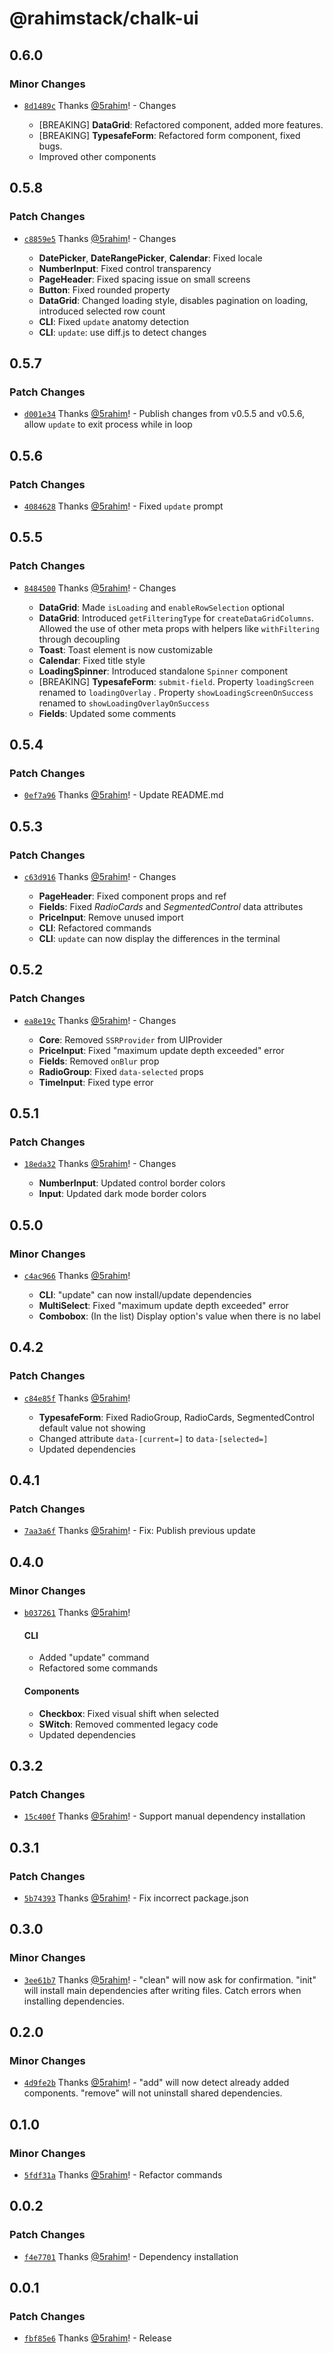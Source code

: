 # @rahimstack/chalk-ui

## 0.6.0

### Minor Changes

- [`8d1489c`](https://github.com/5rahim/chalk-ui/commit/8d1489cc6217278186a70b4118037f196e67d286) Thanks [@5rahim](https://github.com/5rahim)! - Changes

  - [BREAKING] **DataGrid**: Refactored component, added more features.
  - [BREAKING] **TypesafeForm**: Refactored form component, fixed bugs.
  - Improved other components

## 0.5.8

### Patch Changes

- [`c8859e5`](https://github.com/5rahim/chalk-ui/commit/c8859e5ba50262ae920b5768ca4b86549c9b1b1f) Thanks [@5rahim](https://github.com/5rahim)! - Changes

  - **DatePicker**, **DateRangePicker**, **Calendar**: Fixed locale
  - **NumberInput**: Fixed control transparency
  - **PageHeader**: Fixed spacing issue on small screens
  - **Button**: Fixed rounded property
  - **DataGrid**: Changed loading style, disables pagination on loading, introduced selected row count
  - **CLI**: Fixed `update` anatomy detection
  - **CLI**: `update`: use diff.js to detect changes

## 0.5.7

### Patch Changes

- [`d001e34`](https://github.com/5rahim/chalk-ui/commit/d001e3431609b299b8e37b0ea4f277ef1612c8b2) Thanks [@5rahim](https://github.com/5rahim)! - Publish changes from v0.5.5 and v0.5.6, allow `update` to exit process while in loop

## 0.5.6

### Patch Changes

- [`4084628`](https://github.com/5rahim/chalk-ui/commit/40846284bf536528d1d82a957e6d29f194ff8a3f) Thanks [@5rahim](https://github.com/5rahim)! - Fixed `update` prompt

## 0.5.5

### Patch Changes

- [`8484500`](https://github.com/5rahim/chalk-ui/commit/8484500c4bfc26067b0c67880377f451e90c9c67) Thanks [@5rahim](https://github.com/5rahim)! - Changes

  - **DataGrid**: Made `isLoading` and `enableRowSelection` optional
  - **DataGrid**: Introduced `getFilteringType` for `createDataGridColumns`. Allowed the use of other meta props with
    helpers like `withFiltering` through decoupling
  - **Toast**: Toast element is now customizable
  - **Calendar**: Fixed title style
  - **LoadingSpinner**: Introduced standalone `Spinner` component
  - [BREAKING] **TypesafeForm**: `submit-field`. Property `loadingScreen` renamed to `loadingOverlay` .
    Property `showLoadingScreenOnSuccess` renamed to `showLoadingOverlayOnSuccess`
  - **Fields**: Updated some comments

## 0.5.4

### Patch Changes

- [`0ef7a96`](https://github.com/5rahim/chalk-ui/commit/0ef7a96ad41fcc7eb2b1dbad10653e9fbb9da328) Thanks [@5rahim](https://github.com/5rahim)! - Update README.md

## 0.5.3

### Patch Changes

- [`c63d916`](https://github.com/5rahim/chalk-ui/commit/c63d91679d9d25cb60396c830c6ca431f0cb8798) Thanks [@5rahim](https://github.com/5rahim)! - Changes

  - **PageHeader**: Fixed component props and ref
  - **Fields**: Fixed _RadioCards_ and _SegmentedControl_ data attributes
  - **PriceInput**: Remove unused import
  - **CLI**: Refactored commands
  - **CLI**: `update` can now display the differences in the terminal

## 0.5.2

### Patch Changes

- [`ea8e19c`](https://github.com/5rahim/chalk-ui/commit/ea8e19c493c9aa6f6a1d95e86c3b96c6a4d094ce) Thanks [@5rahim](https://github.com/5rahim)! - Changes

  - **Core**: Removed `SSRProvider` from UIProvider
  - **PriceInput**: Fixed "maximum update depth exceeded" error
  - **Fields**: Removed `onBlur` prop
  - **RadioGroup**: Fixed `data-selected` props
  - **TimeInput**: Fixed type error

## 0.5.1

### Patch Changes

- [`18eda32`](https://github.com/5rahim/chalk-ui/commit/18eda32b611989c597183b8d6f86e28047da4b1c) Thanks [@5rahim](https://github.com/5rahim)! - Changes

  - **NumberInput**: Updated control border colors
  - **Input**: Updated dark mode border colors

## 0.5.0

### Minor Changes

- [`c4ac966`](https://github.com/5rahim/chalk-ui/commit/c4ac966a7281d07cba276c1db1ec87010d13a4c8) Thanks [@5rahim](https://github.com/5rahim)!

  - **CLI**: "update" can now install/update dependencies
  - **MultiSelect**: Fixed "maximum update depth exceeded" error
  - **Combobox**: (In the list) Display option's value when there is no label

## 0.4.2

### Patch Changes

- [`c84e85f`](https://github.com/5rahim/chalk-ui/commit/c84e85fda32fdc5c3c81379d2495b13478720682) Thanks [@5rahim](https://github.com/5rahim)!

  - **TypesafeForm**: Fixed RadioGroup, RadioCards, SegmentedControl default value not showing
  - Changed attribute `data-[current=]` to `data-[selected=]`
  - Updated dependencies

## 0.4.1

### Patch Changes

- [`7aa3a6f`](https://github.com/5rahim/chalk-ui/commit/7aa3a6faad5ebbdf6ab7eac38a7eaf7a196ff3be) Thanks [@5rahim](https://github.com/5rahim)! - Fix: Publish previous update

## 0.4.0

### Minor Changes

- [`b037261`](https://github.com/5rahim/chalk-ui/commit/b037261f583c1c74ca945a1dd5ce27e0e492d0df) Thanks [@5rahim](https://github.com/5rahim)!

  #### CLI

  - Added "update" command
  - Refactored some commands

  #### Components

  - **Checkbox**: Fixed visual shift when selected
  - **SWitch**: Removed commented legacy code
  - Updated dependencies

## 0.3.2

### Patch Changes

- [`15c400f`](https://github.com/5rahim/chalk-ui/commit/15c400f09c24d85bd841d20b53a2af5bd91ae53e) Thanks [@5rahim](https://github.com/5rahim)! - Support manual dependency installation

## 0.3.1

### Patch Changes

- [`5b74393`](https://github.com/5rahim/chalk-ui/commit/5b7439321e49f9237bd1dc26f590792e9829a5b6) Thanks [@5rahim](https://github.com/5rahim)! - Fix incorrect package.json

## 0.3.0

### Minor Changes

- [`3ee61b7`](https://github.com/5rahim/chalk-ui/commit/3ee61b76a9268dcd31a1f616b5a962702170ba4a) Thanks [@5rahim](https://github.com/5rahim)! - "clean" will now ask for confirmation. "init" will install main dependencies after writing files. Catch errors when
  installing dependencies.

## 0.2.0

### Minor Changes

- [`4d9fe2b`](https://github.com/5rahim/chalk-ui/commit/4d9fe2ba05bb5217e687f6faaf6fdc30b5770c8c) Thanks [@5rahim](https://github.com/5rahim)! - "add" will now detect already added components. "remove" will not uninstall shared dependencies.

## 0.1.0

### Minor Changes

- [`5fdf31a`](https://github.com/5rahim/chalk-ui/commit/5fdf31af911479f40c736dd72785191f9a1e5f62) Thanks [@5rahim](https://github.com/5rahim)! - Refactor commands

## 0.0.2

### Patch Changes

- [`f4e7701`](https://github.com/5rahim/chalk-ui/commit/f4e770198065be2ea0d7c9991fa7a5f7c5ff8f8b) Thanks [@5rahim](https://github.com/5rahim)! - Dependency installation

## 0.0.1

### Patch Changes

- [`fbf85e6`](https://github.com/5rahim/chalk-ui/commit/fbf85e6b5f68ec7bbe5abcd9002fcf595c3aa9e9) Thanks [@5rahim](https://github.com/5rahim)! - Release
